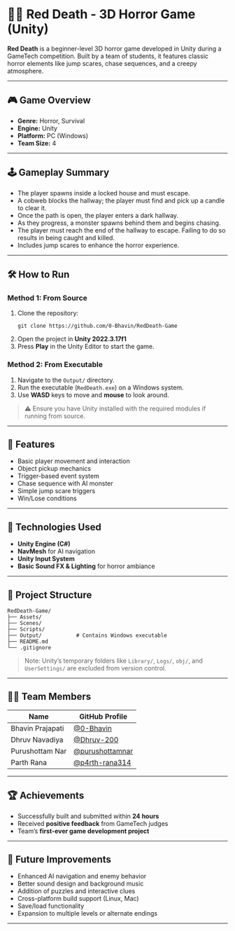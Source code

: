 

# 🧟‍♂️ Red Death - 3D Horror Game (Unity)

**Red Death** is a beginner-level 3D horror game developed in Unity during a GameTech competition. Built by a team of students, it features classic horror elements like jump scares, chase sequences, and a creepy atmosphere.

---

## 🎮 Game Overview

- **Genre:** Horror, Survival  
- **Engine:** Unity  
- **Platform:** PC (Windows)  
- **Team Size:** 4  

---

## 🕹️ Gameplay Summary

- The player spawns inside a locked house and must escape.
- A cobweb blocks the hallway; the player must find and pick up a candle to clear it.
- Once the path is open, the player enters a dark hallway.
- As they progress, a monster spawns behind them and begins chasing.
- The player must reach the end of the hallway to escape. Failing to do so results in being caught and killed.
- Includes jump scares to enhance the horror experience.

---

## 🛠️ How to Run

### Method 1: From Source

1. Clone the repository:
   ```
   git clone https://github.com/0-Bhavin/RedDeath-Game
   ```
2. Open the project in **Unity 2022.3.17f1**
3. Press **Play** in the Unity Editor to start the game.

### Method 2: From Executable

1. Navigate to the `Output/` directory.
2. Run the executable (`RedDeath.exe`) on a Windows system.
3. Use **WASD** keys to move and **mouse** to look around.

> ⚠️ Ensure you have Unity installed with the required modules if running from source.

---

## 🚀 Features

- Basic player movement and interaction  
- Object pickup mechanics  
- Trigger-based event system  
- Chase sequence with AI monster  
- Simple jump scare triggers  
- Win/Lose conditions  

---

## 🧰 Technologies Used

- **Unity Engine (C#)**  
- **NavMesh** for AI navigation  
- **Unity Input System**  
- **Basic Sound FX & Lighting** for horror ambiance  

---

## 📁 Project Structure

```
RedDeath-Game/
├── Assets/
├── Scenes/
├── Scripts/
├── Output/           # Contains Windows executable
├── README.md
└── .gitignore
```

> Note: Unity’s temporary folders like `Library/`, `Logs/`, `obj/`, and `UserSettings/` are excluded from version control.

---

## 👨‍💻 Team Members

| Name               | GitHub Profile                                      |
|--------------------|-----------------------------------------------------|
| Bhavin Prajapati    | [@0-Bhavin](https://github.com/0-Bhavin)            |
| Dhruv Navadiya      | [@Dhruv-200](https://github.com/Dhruv-200)          |
| Purushottam Nar     | [@purushottamnar](https://github.com/purushottamnar)|
| Parth Rana          | [@p4rth-rana314](https://github.com/p4rth-rana314)  |

---

## 🏆 Achievements

- Successfully built and submitted within **24 hours**  
- Received **positive feedback** from GameTech judges  
- Team’s **first-ever game development project**  

---

## 🔭 Future Improvements

- Enhanced AI navigation and enemy behavior  
- Better sound design and background music  
- Addition of puzzles and interactive clues  
- Cross-platform build support (Linux, Mac)  
- Save/load functionality  
- Expansion to multiple levels or alternate endings  

---




